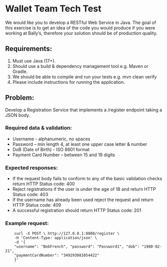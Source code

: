 # Wallet Team Tech Test

We would like you to develop a RESTful Web Service in Java. The goal of this exercise is to get an idea of the code you would produce if you were working at Bally’s, therefore your solution should be of production quality.

## Requirements:
1.	Must use Java (17+).
2.	Should use a build & dependency management tool e.g. Maven or Gradle.
3.	We should be able to compile and run your tests e.g. mvn clean verify
4.	Please include instructions for running the application.

## Problem:
Develop a Registration Service that implements a /register endpoint taking a JSON body.

### Required data & validation:
*	Username - alphanumeric, no spaces
*	Password – min length 4, at least one upper case letter & number
*	DoB (Date of Birth) - ISO 8601 format
*	Payment Card Number – between 15 and 19 digits

### Expected responses:
*	If the request body fails to conform to any of the basic validation checks return HTTP Status code: 400
*	Reject registrations if the user is under the age of 18 and return HTTP Status code: 403
*	If the username has already been used reject the request and return HTTP Status code: 409
*	A successful registration should return HTTP Status code: 201

### Example request:
```
    curl -X POST \ http://127.0.0.1:8080/register \
    -H 'Content-Type: application/json' \
    -d '{
    "username": "BobFrench", "password": "Password1", "dob": "1980-02-21",
    "paymentCardNumber": "349293081054422"
    }'
```
